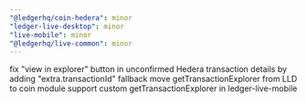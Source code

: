 ```yaml
---
"@ledgerhq/coin-hedera": minor
"ledger-live-desktop": minor
"live-mobile": minor
"@ledgerhq/live-common": minor
---
```


fix "view in explorer" button in unconfirmed Hedera transaction details by adding "extra.transactionId" fallback
move getTransactionExplorer from LLD to coin module
support custom getTransactionExplorer in ledger-live-mobile